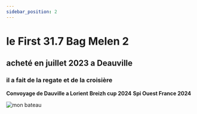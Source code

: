```yaml
---
sidebar_position: 2
---
```


 # le First 31.7 Bag Melen 2

 ## acheté en juillet 2023 a Deauville

 ### il a fait de la regate et de la croisière


  **Convoyage de Dauville a Lorient**
  **Breizh cup 2024**
  **Spi Ouest France 2024**
  

  ![mon bateau](/img/first.jpg "mon 2nd bateau")